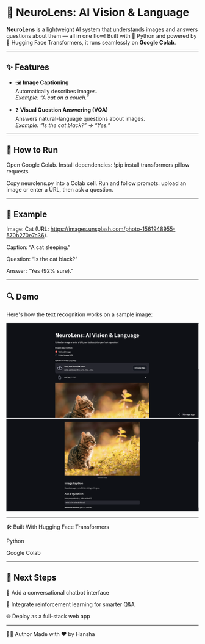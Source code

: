 # 🧠 NeuroLens: AI Vision & Language

**NeuroLens** is a lightweight AI system that understands images and answers questions about them — all in one flow! Built with 🐍 Python and powered by 🤗 Hugging Face Transformers, it runs seamlessly on **Google Colab**.

---

## ✨ Features

- 🖼️ **Image Captioning**  
  Automatically describes images.  
  _Example: “A cat on a couch.”_

- ❓ **Visual Question Answering (VQA)**  
  Answers natural-language questions about images.  
  _Example: “Is the cat black?” → “Yes.”_

---

## 🚀 How to Run

Open Google Colab.
Install dependencies:
!pip install transformers pillow requests


Copy neurolens.py into a Colab cell.
Run and follow prompts: upload an image or enter a URL, then ask a question.

---

## 🧪 Example
Image: Cat (URL: https://images.unsplash.com/photo-1561948955-570b270e7c36).

Caption: “A cat sleeping.”

Question: “Is the cat black?”

Answer: “Yes (92% sure).”

---

## 🔍 Demo

Here's how the text recognition works on a sample image:

![Preview](neurolens_ss_1.png)
![Preview](neurolens_ss_2.png)


---

🛠️ Built With
Hugging Face Transformers

Python

Google Colab

---


## 🚧 Next Steps
🤖 Add a conversational chatbot interface

🧠 Integrate reinforcement learning for smarter Q&A

🌐 Deploy as a full-stack web app

---

👩‍💻 Author
Made with ❤️ by Hansha
